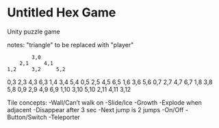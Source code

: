 # Untitled Hex Game
Unity puzzle game

notes: 
"triangle" to be replaced with "player"

            3,0
        2,1     4,1
    1,2     3,2     5,2
0,3     2,3     4,3     6,3
    1,4     3,4     5,4
0,5     2,5     4,5     6,5
    1,6     3,6     5,6
0,7     2,7     4,7     6,7
    1,8     3,8     5,8
0,9     2,9     4,9     6,9
    1,10    3,10    5,10
        2,11    4,11
            3,12

Tile concepts:
-Wall/Can’t walk on
-Slide/Ice
-Growth
-Explode when adjacent
-Disappear after 3 sec
-Next jump is 2 jumps
-On/Off
-Button/Switch
-Teleporter
